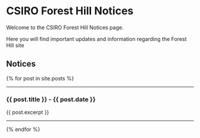 # CSIRO Forest Hill Notices

Welcome to the CSIRO Forest Hill Notices page.

Here you will find important updates and information regarding the Forest Hill site

## Notices

{% for post in site.posts %}

----

### {{ post.title }} - {{ post.date }}
{{ post.excerpt }}

----

{% endfor %}
